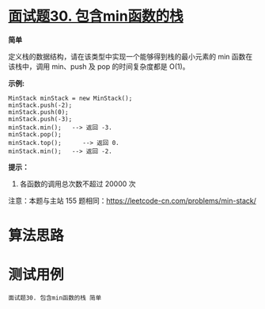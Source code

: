 # [面试题30. 包含min函数的栈][cnTitle]

**简单**

定义栈的数据结构，请在该类型中实现一个能够得到栈的最小元素的 min 函数在该栈中，调用 min、push 及 pop 的时间复杂度都是 O(1)。



**示例:** 

```
MinStack minStack = new MinStack();
minStack.push(-2);
minStack.push(0);
minStack.push(-3);
minStack.min();   --> 返回 -3.
minStack.pop();
minStack.top();      --> 返回 0.
minStack.min();   --> 返回 -2.

```



**提示：** 

1. 各函数的调用总次数不超过 20000 次



注意：本题与主站 155 题相同：https://leetcode-cn.com/problems/min-stack/




# 算法思路

# 测试用例
```
面试题30. 包含min函数的栈 简单
```

[cnTitle]: https://leetcode-cn.com/problems/bao-han-minhan-shu-de-zhan-lcof/
